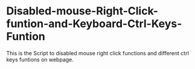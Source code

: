 # Disabled-mouse-Right-Click-funtion-and-Keyboard-Ctrl-Keys-Funtion
This is the Script to disabled mouse right click functions and different ctrl keys funtions  on webpage. 
